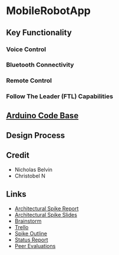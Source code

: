 # MobileRobotApp

## Key Functionality

   ### Voice Control
 
 ### Bluetooth Connectivity
 
 ### Remote Control
 
 ### Follow The Leader (FTL) Capabilities
 
## [Arduino Code Base](https://github.com/jdg072/Zumo_Robot_Code)


## Design Process

## Credit
  - Nicholas Belvin
  - Christobel N  

## Links
 - [Architectural Spike Report](https://docs.google.com/document/d/1-CQ9EZYAPKHpJ7JKSj66phDxTqicFZDZ5KkcjRXm5dI/edit?usp=sharing)
 - [Architectural Spike Slides](https://docs.google.com/presentation/d/1SMAPrQodEppLA4kj0YPLKov0Ge2MSH67V8p0YN_crrE/edit#slide=id.g20189bdaa58_2_129)
 - [Brainstorm](https://docs.google.com/document/d/1WmImX2puSjwlEVctEJiyWqlQgzYsrG4T0BfPNFhrNGU/edit?usp=sharing)
 - [Trello](https://trello.com/b/LI8AniIr/smart-robots-tasks)
 - [Spike Outline](https://github.com/dschafer07/OpenCV-Android-Object-Detection/files/10522237/Report_Guidelines.docx)
 - [Status Report](https://1drv.ms/x/s!AgYAmdpDEql86C9xt_iIQKfCbKrT?e=SMvsE3)
 - [Peer Evaluations](https://auburn.instructure.com/files/210776313/download?download_frd=1)
